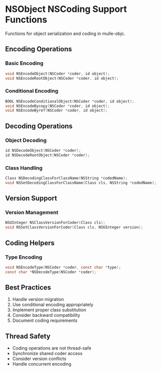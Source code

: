 # NSObject NSCoding Support Functions

Functions for object serialization and coding in mulle-objc.

## Encoding Operations

### Basic Encoding

``` c
void NSEncodeObject(NSCoder *coder, id object);
void NSEncodeRootObject(NSCoder *coder, id object);
```

### Conditional Encoding

``` c
BOOL NSEncodeConditionalObject(NSCoder *coder, id object);
void NSEncodeBycopy(NSCoder *coder, id object);
void NSEncodeByref(NSCoder *coder, id object);
```

## Decoding Operations

### Object Decoding

``` c
id NSDecodeObject(NSCoder *coder);
id NSDecodeRootObject(NSCoder *coder);
```

### Class Handling

``` c
Class NSDecodingClassForClassName(NSString *codedName);
void NSSetDecodingClassForClassName(Class cls, NSString *codedName);
```

## Version Support

### Version Management

``` c
NSUInteger NSClassVersionForCoder(Class cls);
void NSSetClassVersionForCoder(Class cls, NSUInteger version);
```

## Coding Helpers

### Type Encoding

``` c
void NSEncodeType(NSCoder *coder, const char *type);
const char *NSDecodeType(NSCoder *coder);
```

## Best Practices

1.  Handle version migration
2.  Use conditional encoding appropriately
3.  Implement proper class substitution
4.  Consider backward compatibility
5.  Document coding requirements

## Thread Safety

-   Coding operations are not thread-safe
-   Synchronize shared coder access
-   Consider version conflicts
-   Handle concurrent encoding
